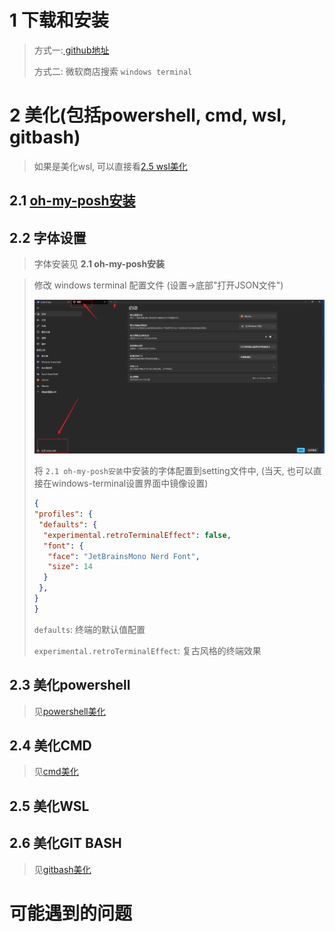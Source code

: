 # 1 下载和安装

> 方式一:[ github地址](https://github.com/microsoft/terminal)
>
> 方式二: 微软商店搜索 `windows terminal`

# 2 美化(包括powershell, cmd, wsl, gitbash)

> 如果是美化wsl, 可以直接看[2.5 wsl美化](#25-美化wsl)

## 2.1 [oh-my-posh安装](2.oh-my-posh%E5%AE%89%E8%A3%85.md)

## 2.2 字体设置

> 字体安装见 **2.1 oh-my-posh安装**

> 修改 windows terminal 配置文件 (设置->底部"打开JSON文件")
>
> ![1688366876610](./image/1.windows-terminal说明/setting.png)
>
> 将 `2.1 oh-my-posh安装`中安装的字体配置到setting文件中, (当天, 也可以直接在windows-terminal设置界面中镜像设置)
>
> ```json
> {
> "profiles": {
>  "defaults": {
>   "experimental.retroTerminalEffect": false,
>   "font": {
>    "face": "JetBrainsMono Nerd Font",
>    "size": 14
>   }
>  },
> }
> }
> ```
>
> `defaults`: 终端的默认值配置
>
> `experimental.retroTerminalEffect`: 复古风格的终端效果

## 2.3 美化powershell

> 见[powershell美化](./3.powershell%E7%BE%8E%E5%8C%96.md)

## 2.4 美化CMD

> 见[cmd美化](./4.cmd%E7%BE%8E%E5%8C%96.md)

## 2.5 美化WSL

## 2.6 美化GIT BASH

> 见[gitbash美化](./6.gitbash%E7%BE%8E%E5%8C%96.md)

# 可能遇到的问题

